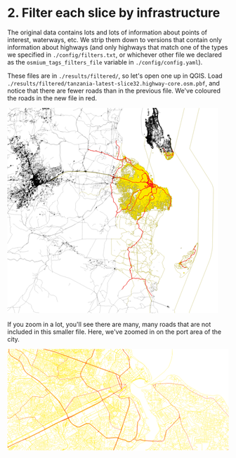 # 2. Filter each slice by infrastructure

The original data contains lots and lots of information about points of interest, waterways, etc.
We strip them down to versions that contain only information about highways (and only highways that
match one of the types we specified in `./config/filters.txt`, or whichever other file we declared
as the `osmium_tags_filters_file` variable in `./config/config.yaml`).

These files are in `./results/filtered/`, so let's open one up in QGIS.
Load `./results/filtered/tanzania-latest-slice32.highway-core.osm.pbf`, 
and notice that there are fewer roads than in the previous file.
We've coloured the roads in the new file in red.

![Screenshot of QGIS map screen showing red roads overlaid on black ones.](../../img/QGIS-all.png)

If you zoom in a lot, you'll see there are many, many roads that are not included in this smaller file.
Here, we've zoomed in on the port area of the city.

![Screenshot of QGIS map screen showing many yellow roads, a few of which have red roads on top.](../../img/QGIS-all_zoom.png)
